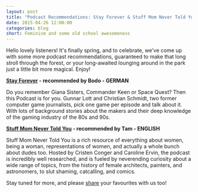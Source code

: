 ```yaml
---
layout: post
title: "Podcast Recommendations: Stay Forever & Stuff Mom Never Told You"
date: 2015-04-26 12:00:00
categories: blog
short: Feminism and some old school awesomeness
---
```

Hello lovely listeners!
It's finally spring, and to celebrate, we've come up with some more podcast recommendations, guaranteed to make that long stroll through the forest, or your long-awaited lounging around in the park just a little bit more magical. Enjoy! 

**[Stay Forever](http://www.stayforever.de) - recommended by Bodo - GERMAN**

Do you remember Giana Sisters, Commander Keen or Space Quest? Then this
Podcast is for you. Gunnar Lott and Christian Schmidt, two former computer game
journalists, pick one game per episode and talk about it. With lots of background stories about the makers and their deep knowledge of the gaming industry of the 80s and 90s.


**[Stuff Mom Never Told You](http://www.stuffmomnevertoldyou.com) - recommended by Tam - ENGLISH**

Stuff Mom Never Told You is a rich resource of everything about women, being a woman, representations of women, and actually a whole bunch about dudes too. Hosted by Cristen Conger and Caroline Ervin, the podcast is incredibly well researched, and is fueled by neverending curiosity about a wide range of topics, from the history of female architects, painters, and astronomers, to slut shaming, catcalling, and comics. 

Stay tuned for more, and please [share](https://twitter.com/bitsofberlin) your favourites with us too!

